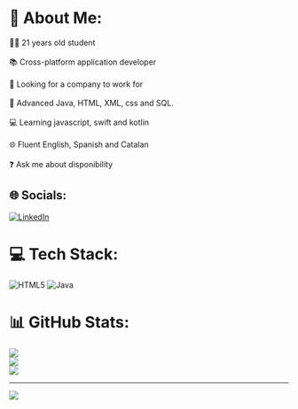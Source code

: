 # 💫 About Me:
🧑‍🎓 21 years old student<br><br>📚 Cross-platform application developer <br><br>🔭 Looking for a company to work for<br><br>🧠 Advanced Java, HTML, XML, css and SQL.<br><br>💻 Learning javascript, swift and kotlin<br><br>🌐 Fluent English, Spanish and Catalan<br><br>❓ Ask me about disponibility


## 🌐 Socials:
[![LinkedIn](https://img.shields.io/badge/LinkedIn-%230077B5.svg?logo=linkedin&logoColor=white)](https://www.linkedin.com/in/guillem-vicente-juan-b9a50524b/) 

# 💻 Tech Stack:
![HTML5](https://img.shields.io/badge/html5-%23E34F26.svg?style=for-the-badge&logo=html5&logoColor=white) ![Java](https://img.shields.io/badge/java-%23ED8B00.svg?style=for-the-badge&logo=openjdk&logoColor=white)
# 📊 GitHub Stats:
![](https://github-readme-stats.vercel.app/api?username=guivicj&theme=dark&hide_border=false&include_all_commits=false&count_private=false)<br/>
![](https://github-readme-streak-stats.herokuapp.com/?user=guivicj&theme=dark&hide_border=false)<br/>
![](https://github-readme-stats.vercel.app/api/top-langs/?username=guivicj&theme=dark&hide_border=false&include_all_commits=false&count_private=false&layout=compact)

---

[![](https://visitcount.itsvg.in/api?id=guivicj&label=Profile%20Views&color=11&icon=1&pretty=false)](https://visitcount.itsvg.in)

<!-- Proudly created with GPRM ( https://gprm.itsvg.in ) -->
